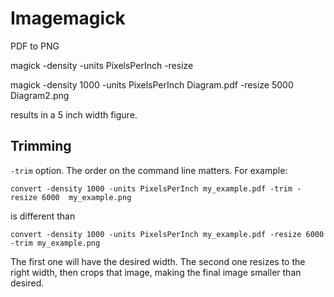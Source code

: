 # Imagemagick

PDF to PNG

magick -density <desired ppi> -units PixelsPerInch <FileName> -resize <number of pixels> <Converted File Name>

magick -density 1000 -units PixelsPerInch Diagram.pdf -resize 5000 Diagram2.png

results in a 5 inch width figure.

## Trimming

`-trim` option. The order on the command line matters. For example:

```
convert -density 1000 -units PixelsPerInch my_example.pdf -trim -resize 6000  my_example.png
```

is different than

```
convert -density 1000 -units PixelsPerInch my_example.pdf -resize 6000  -trim my_example.png
```

The first one will have the desired width. The second one resizes to the
right width, then crops that image, making the final image smaller than
desired.

